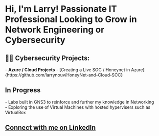 <h1>Hi, I'm Larry! Passionate IT Professional Looking to Grow in Network Engineering or Cybersecurity</h1>

<h2>👨‍💻 Cybersecurity Projects:</h2>
- <b>Azure / Cloud Projects</b>
  - [Creating a Live SOC / Honeynet in Azure] {https://github.com/larrynouv/HoneyNet-and-Cloud-SOC}

<h2>In Progress</h2>
- Labs built in GNS3 to reinforce and further my knowledge in Networking<br>
- Exploring the use of Virtual Machines with hosted hypervisers such as VirtualBox 

<h2><a href="https://www.linkedin.com/in/larrynouv" target="_blank">Connect with me on LinkedIn</a></h2>
